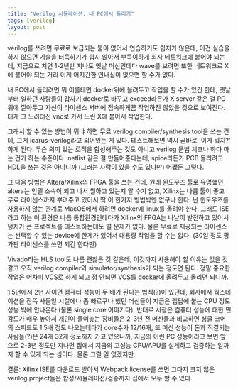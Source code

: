 ```yaml
---
title: "Verilog 시뮬레이션: 내 PC에서 돌리기"
tags: [verilog]
layout: post
---
```


verilog를 쓰려면 무료로 보급되는 툴이 없어서 연습하기도 쉽지가 않은데, 이건 실습을 하지 않으면 기술을 터득하기가 쉽지 않아서 부득이하게 회사 네트워크에 붙어야 되는데, 지금으로 치면 1-2년만 지나도 옛날 머신인데다 wave를 보려면 또한 네트워크로 X에 붙어야 되는 거라 이게 어지간한 인내심이 없으면 할 수가 없다. 

내 PC에서 돌리려면 뭐 이를테면 docker위에 올려두고 작업을 할 수가 있긴 한데, 옛날부터 일하던 사람들이 갑자기 docker로 바꾸고 exceed라든가 X server 같은 걸 PC위에 깔아두고 자신이 라이센스 서버에 접속하게끔 작업하진 않았을 것으로 보여진다. 대개 그 느려터진 vnc로 가서 느린 X에 붙어서 작업한다. 

그래서 할 수 있는 방법이 뭐냐 하면 무료 verilog compiler/synthesis tool을 쓰는 건데, 그게 icarus-verilog라고 되어있는 게 있다. 테스트해보면 역시 곧바로 '이게 뭐지?' 하게 된다. 무슨 의미 있는 로직을 합성해주는 것도 아니고 verilog 문법 체크나 하다 마는 건가 하는 수준이다. netlist 같은 걸 만들어준다는데, spice라든가 PCB 돌리려고 HDL을 쓰는 것은 아니니까 (그러는 사람이 있을 수도 있다만) 어쨌든 그렇다.

그 다음 방법은 Altera/Xilinx의 FPGA 툴을 쓰는 건데, 원래 윈도우즈 툴로 유명했던 altera는 인텔 소속이 되고 나서 뭘하고 있는지 알 수가 없고, Xilinx는 나름 툴이 좋고 무료 라이센스까지 뿌려주고 있어서 딱 이 한가지 방법밖엔 없구나 한다. 난 윈도우즈를 사용하지 않는 관계로 MacOS에서 하려면 docker에 linux를 올려야 한다. 그래도 ISE라고 하는 이 환경은 나름 통합환경인데다가 Xilinx의 FPGA는 나날이 발전하고 있어서 덩치가 큰 프로젝트를 테스트하는데도 별 문제가 없다. 물론 무료로 제공되는 라이센스는 선택할 수 있는 device에 한계가 있어서 대용량 작업을 할 수는 없다. (30일 정도 평가판 라이센스를 쓰면 되긴 한다만)

Vivado라는 HLS tool도 나름 괜찮은 것 같은데, 이것까지 사용해야 할 이유는 없을 것 같고 오직 verilog compiler와 simulator/synthesis가 되는 정도면 된다. 정말 중요한 작업은 어차피 VCS로 하게 되고 정 안되면 VCS를 docker에 올려두고 돌리면 되니까.

1.5년에서 2년 사이면 컴퓨터 성능이 두 배가 된다는 법칙(?)이 있던데, 회사에서 웍스테이션을 잔뜩 사들일 시절에나 좀 빠르구나 했던 머신들이 지금은 랩탑에 붙는 CPU 정도 성능 밖에 안나온다 (물론 single core 이야기다). 반대로 시장은 컴퓨터 성능에 대한 민감도가 매우 높아서 개인이 들여놓는 장비들은 2-3년 전 머신들과 비교하면 싱글 코어의 스피드도 1.5배 정도 나오는데다가 core수가 12/16개, 또 머신 성능이 돈과 직결되는 사람들(?)은 24개 32개 정도까지 가고 있으니까, 지금의 이런 PC 성능이라고 보면 앞으로 2-3년 정도만 지나면 집에서 지금의 고성능 CPU/APU를 설계하고 검증하는 일까지 할 수 있게 되는 셈이다. 물론 그럴 일 없겠지만.

결론: Xilinx ISE를 다운로드 받아서 Webpack license를 쓰면 그다지 크지 않은 verilog project들은 합성/시뮬레이션/검증까지 집에서 모두 할 수 있다. 